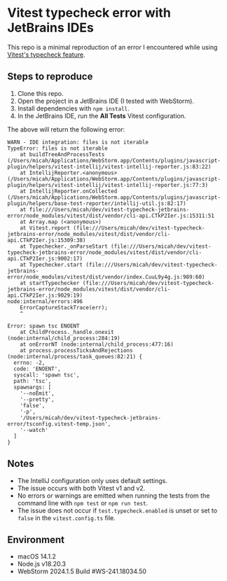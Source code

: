 # Vitest typecheck error with JetBrains IDEs

This repo is a minimal reproduction of an error I encountered while
using [Vitest's typecheck feature](https://vitest.dev/guide/testing-types.html).

## Steps to reproduce

1. Clone this repo.
2. Open the project in a JetBrains IDE (I tested with WebStorm).
3. Install dependencies with `npm install`.
4. In the JetBrains IDE, run the **All Tests** Vitest configuration.

The above will return the following error:

```
WARN - IDE integration: files is not iterable
TypeError: files is not iterable
    at buildTreeAndProcessTests (/Users/micah/Applications/WebStorm.app/Contents/plugins/javascript-plugin/helpers/vitest-intellij/vitest-intellij-reporter.js:83:22)
    at IntellijReporter.<anonymous> (/Users/micah/Applications/WebStorm.app/Contents/plugins/javascript-plugin/helpers/vitest-intellij/vitest-intellij-reporter.js:77:3)
    at IntellijReporter.onCollected (/Users/micah/Applications/WebStorm.app/Contents/plugins/javascript-plugin/helpers/base-test-reporter/intellij-util.js:82:17)
    at file:///Users/micah/dev/vitest-typecheck-jetbrains-error/node_modules/vitest/dist/vendor/cli-api.CTkP2Ier.js:15311:51
    at Array.map (<anonymous>)
    at Vitest.report (file:///Users/micah/dev/vitest-typecheck-jetbrains-error/node_modules/vitest/dist/vendor/cli-api.CTkP2Ier.js:15309:38)
    at Typechecker._onParseStart (file:///Users/micah/dev/vitest-typecheck-jetbrains-error/node_modules/vitest/dist/vendor/cli-api.CTkP2Ier.js:9002:17)
    at Typechecker.start (file:///Users/micah/dev/vitest-typecheck-jetbrains-error/node_modules/vitest/dist/vendor/index.CuuL9y4g.js:989:60)
    at startTypechecker (file:///Users/micah/dev/vitest-typecheck-jetbrains-error/node_modules/vitest/dist/vendor/cli-api.CTkP2Ier.js:9029:19)
node:internal/errors:496
    ErrorCaptureStackTrace(err);
    ^

Error: spawn tsc ENOENT
    at ChildProcess._handle.onexit (node:internal/child_process:284:19)
    at onErrorNT (node:internal/child_process:477:16)
    at process.processTicksAndRejections (node:internal/process/task_queues:82:21) {
  errno: -2,
  code: 'ENOENT',
  syscall: 'spawn tsc',
  path: 'tsc',
  spawnargs: [
    '--noEmit',
    '--pretty',
    'false',
    '-p',
    '/Users/micah/dev/vitest-typecheck-jetbrains-error/tsconfig.vitest-temp.json',
    '--watch'
  ]
}
```

## Notes

- The IntelliJ configuration only uses default settings.
- The issue occurs with both Vitest v1 and v2.
- No errors or warnings are emitted when running the tests from the command line
  with `npm test` or `npm run test`.
- The issue does not occur if `test.typecheck.enabled` is unset or set
  to `false` in the `vitest.config.ts` file.

## Environment

- macOS 14.1.2
- Node.js v18.20.3
- WebStorm 2024.1.5 Build #WS-241.18034.50
